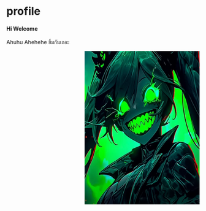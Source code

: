 # profile
<h4>Hi Welcome</h4>
<p>Ahuhu Ahehehe ยิ้มกันเถอะ</p>
<img width="300" height="400" align="right" alt="avatar"src="https://github.com/updevil/profile/blob/main/avatar.PNG">
